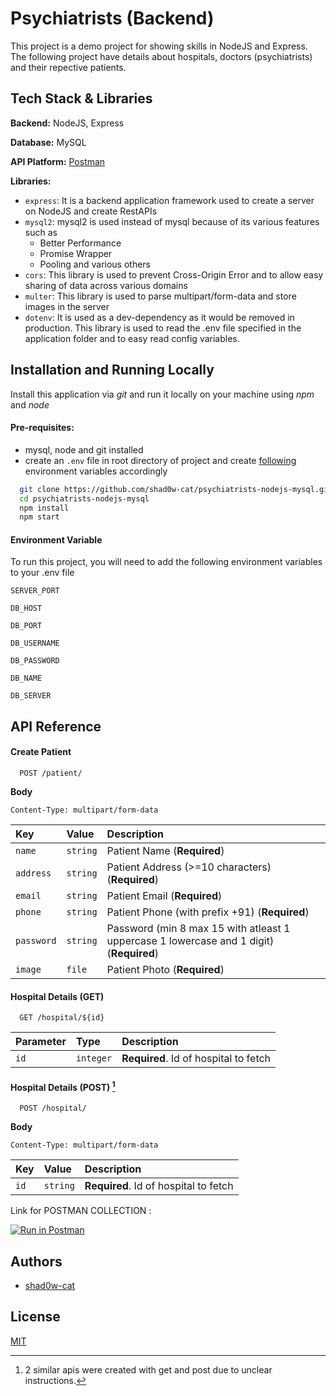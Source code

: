 
# Psychiatrists (Backend)

This project is a demo project for showing skills in NodeJS and Express. 
The following project have details about hospitals, doctors (psychiatrists) and their repective patients.



## Tech Stack & Libraries

**Backend:** NodeJS, Express

**Database:** MySQL

**API Platform:** [Postman](https://www.postman.com/satellite-geoscientist-62925635/workspace/psychiatrists/collection/23310420-cda1305c-f54a-4c0a-b3a4-d2a7cb5bf799?action=share&creator=23310420)

**Libraries:**

* `express`: It is a backend application framework used to create a server on NodeJS and create RestAPIs
* `mysql2`: mysql2 is used instead of mysql because of its various features such as 
    - Better Performance
    - Promise Wrapper
    - Pooling
    and various others
* `cors`: This library is used to prevent Cross-Origin Error and to allow easy sharing of data across various domains
* `multer`: This library is used to parse multipart/form-data and store images in the server
* `dotenv`: It is used as a dev-dependency as it would be removed in production. This library is used to read the .env file specified in the application folder and to easy read config variables.
## Installation and Running Locally

Install this application via *git* and run it locally on your machine using *npm* and *node*

#### Pre-requisites: 
* mysql, node and git installed
* create an `.env` file in root directory of project and create [following](E#environment-variable) environment variables accordingly


```bash
  git clone https://github.com/shad0w-cat/psychiatrists-nodejs-mysql.git
  cd psychiatrists-nodejs-mysql
  npm install
  npm start
```
#### Environment Variable

To run this project, you will need to add the following environment variables to your .env file

`SERVER_PORT`

`DB_HOST`

`DB_PORT`

`DB_USERNAME`

`DB_PASSWORD`

`DB_NAME`

`DB_SERVER`
## API Reference

#### Create Patient

```http
  POST /patient/
```

**Body**

`Content-Type: multipart/form-data`

| Key | Value     | Description                |
| :-------- | :------- | :------------------------- |
| `name` | `string` | Patient Name (**Required**) |
| `address` | `string` | Patient Address (>=10 characters) (**Required**) |
| `email` | `string` | Patient Email (**Required**) |
| `phone` | `string` | Patient Phone (with prefix +91) (**Required**) |
| `password` | `string` | Password (min 8 max 15 with atleast 1 uppercase 1 lowercase and 1 digit) (**Required**) |
| `image` | `file` | Patient Photo (**Required**) |

#### Hospital Details (GET)

```http
  GET /hospital/${id}
```

| Parameter | Type     | Description                       |
| :-------- | :------- | :-------------------------------- |
| `id`      | `integer` | **Required**. Id of hospital to fetch |


#### Hospital Details (POST) [^1]

```http
  POST /hospital/
```

**Body**

`Content-Type: multipart/form-data`

| Key | Value     | Description                       |
| :-------- | :------- | :-------------------------------- |
| `id`      | `string` | **Required**. Id of hospital to fetch |


Link for POSTMAN COLLECTION :

[![Run in Postman](https://run.pstmn.io/button.svg)](https://app.getpostman.com/run-collection/23310420-cda1305c-f54a-4c0a-b3a4-d2a7cb5bf799?action=collection%2Ffork&collection-url=entityId%3D23310420-cda1305c-f54a-4c0a-b3a4-d2a7cb5bf799%26entityType%3Dcollection%26workspaceId%3D157b71d7-eca4-4c41-b61a-185f06f6e893)

[^1]: 2 similar apis were created with get and post due to unclear instructions.
## Authors

- [shad0w-cat](https://github.com/shad0w-cat)


## License

[MIT](https://choosealicense.com/licenses/mit/)

